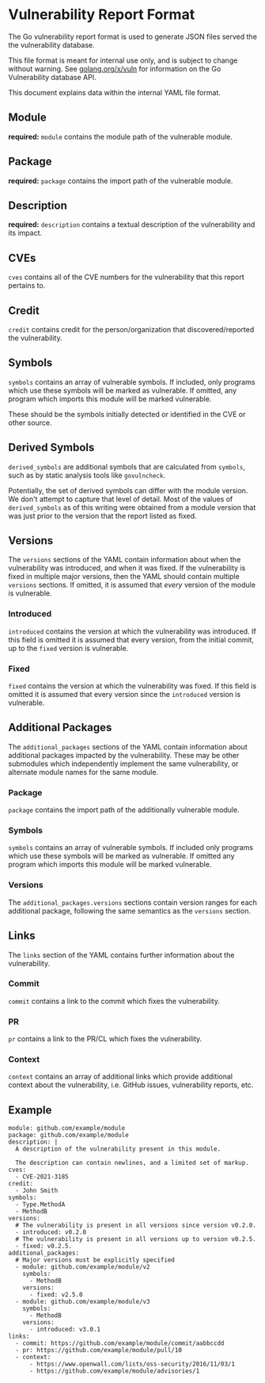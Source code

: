 # Vulnerability Report Format

The Go vulnerability report format is used to generate JSON files served the
the vulnerability database.

This file format is meant for internal use only, and is subject to change
without warning. See [golang.org/x/vuln](https://golang.org/x/vuln) for
information on the Go Vulnerability database API.

This document explains data within the internal YAML file format.

## Module

**required:** `module` contains the module path of the vulnerable module.

## Package

**required:** `package` contains the import path of the vulnerable module.

## Description

**required:** `description` contains a textual description of the vulnerability
and its impact.

## CVEs

`cves` contains all of the CVE numbers for the vulnerability that
this report pertains to.

## Credit

`credit` contains credit for the person/organization that
discovered/reported the vulnerability.

## Symbols

`symbols` contains an array of vulnerable symbols. If included, only programs
which use these symbols will be marked as vulnerable. If omitted, any program
which imports this module will be marked vulnerable.

These should be the symbols initially detected or identified in the CVE or
other source.

## Derived Symbols

`derived_symbols` are additional symbols that are calculated from `symbols`,
such as by static analysis tools like `govulncheck`.

Potentially, the set of derived symbols can differ with the module version. We
don't attempt to capture that level of detail. Most of the values of
`derived_symbols` as of this writing were obtained from a module version
that was just prior to the version that the report listed as fixed.

## Versions

The `versions` sections of the YAML contain information about when
the vulnerability was introduced, and when it was fixed. If the vulnerability
is fixed in multiple major versions, then the YAML should contain multiple
`versions` sections. If omitted, it is assumed that _every_ version of the
module is vulnerable.

### Introduced

`introduced` contains the version at which the vulnerability was
introduced. If this field is omitted it is assumed that every version, from the
initial commit, up to the `fixed` version is vulnerable.

### Fixed

`fixed` contains the version at which the vulnerability was fixed.
If this field is omitted it is assumed that every version since the
`introduced` version is vulnerable.

## Additional Packages

The `additional_packages` sections of the YAML contain information about
additional packages impacted by the vulnerability. These may be other
submodules which independently implement the same vulnerability, or alternate
module names for the same module.

### Package

`package` contains the import path of the additionally vulnerable
module.

### Symbols

`symbols` contains an array of vulnerable symbols. If included
only programs which use these symbols will be marked as vulnerable. If omitted
any program which imports this module will be marked vulnerable.

### Versions

The `additional_packages.versions` sections contain version ranges for each
additional package, following the same semantics as the `versions` section.

## Links

The `links` section of the YAML contains further information about the
vulnerability.

### Commit

`commit` contains a link to the commit which fixes the
vulnerability.

### PR

`pr` contains a link to the PR/CL which fixes the vulnerability.

### Context

`context` contains an array of additional links which provide
additional context about the vulnerability, i.e. GitHub issues, vulnerability
reports, etc.

## Example

```
module: github.com/example/module
package: github.com/example/module
description: |
  A description of the vulnerability present in this module.

  The description can contain newlines, and a limited set of markup.
cves:
  - CVE-2021-3185
credit:
  - John Smith
symbols:
  - Type.MethodA
  - MethodB
versions:
  # The vulnerability is present in all versions since version v0.2.0.
  - introduced: v0.2.0
  # The vulnerability is present in all versions up to version v0.2.5.
  - fixed: v0.2.5.
additional_packages:
  # Major versions must be explicitly specified
  - module: github.com/example/module/v2
    symbols:
      - MethodB
    versions:
      - fixed: v2.5.0
  - module: github.com/example/module/v3
    symbols:
      - MethodB
    versions:
      - introduced: v3.0.1
links:
  - commit: https://github.com/example/module/commit/aabbccdd
  - pr: https://github.com/example/module/pull/10
  - context:
      - https://www.openwall.com/lists/oss-security/2016/11/03/1
      - https://github.com/example/module/advisories/1
```
